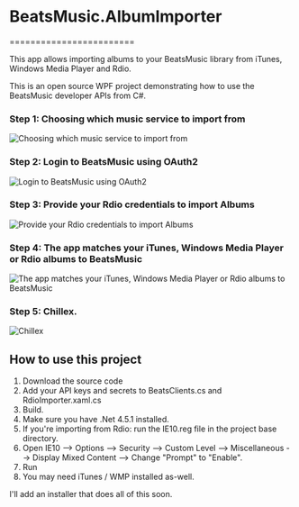 # BeatsMusic.AlbumImporter
========================

This app allows importing albums to your BeatsMusic library from iTunes, Windows Media Player and Rdio. 

This is an open source WPF project demonstrating how to use the BeatsMusic developer APIs from C#.


### Step 1: Choosing which music service to import from 
![Choosing which music service to import from ](http://i.imgur.com/t1XcPpw.jpg)

### Step 2: Login to BeatsMusic using OAuth2 
![Login to BeatsMusic using OAuth2 ](http://i.imgur.com/d4Pu2e3.png)

### Step 3: Provide your Rdio credentials to import Albums
![Provide your Rdio credentials to import Albums](http://i.imgur.com/tMubmib.png)

### Step 4: The app matches your iTunes, Windows Media Player or Rdio albums to BeatsMusic 
![The app matches your iTunes, Windows Media Player or Rdio albums to BeatsMusic ](http://i.imgur.com/jWvbH4E.jpg)

### Step 5: Chillex. 
![Chillex](http://i.imgur.com/jxq44bE.png)


## How to use this project
1. Download the source code 
2. Add your API keys and secrets to BeatsClients.cs and RdioImporter.xaml.cs
3. Build. 
4. Make sure you have .Net 4.5.1 installed.
5. If you're importing from Rdio: run the IE10.reg file in the project base directory. 
7. Open IE10 --> Options --> Security --> Custom Level --> Miscellaneous --> Display Mixed Content --> Change "Prompt" to "Enable".  
8. Run 
9. You may need iTunes / WMP installed as-well. 

I'll add an installer that does all of this soon. 
